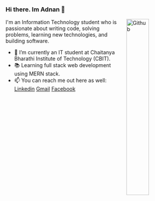 ### Hi there. Im Adnan 👋

<img width="35%" align="right" alt="Github" src="https://user-images.githubusercontent.com/48678280/88862734-4903af80-d201-11ea-968b-9c939d88a37c.gif" />

I'm an Information Technology student who is passionate about writing code, solving problems, learning new technologies, and building software.

- 🔭 I’m currently an IT student at Chaitanya Bharathi Institute of Technology (CBIT).
- 📚 Learning full stack web development using MERN stack.
- 📫 You can reach me out here as well: [Linkedin](https://www.linkedin.com/in/abdullah-adnan-2a37a41ab/) [Gmail](mailto:shaikabdullahadnan@gmail.com) [Facebook](https://www.facebook.com/shaikabdullahadnan)
